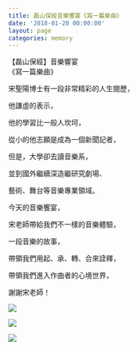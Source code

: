 ```yaml
---
title: 磊山保經音樂響宴《寫一篇樂曲》
date: '2018-01-20 00:00:00'
layout: page
categories: memory
---
```


<div class="title-1">【磊山保經】音樂響宴<br>《寫一篇樂曲》</div>
<p></p>
宋聖陽博士有一段非常精彩的人生閱歷，

他謙虛的表示，

他的學習比一般人坎坷，

從小的他志願是成為一個新聞記者，

但是，大學卻去讀音樂系，

並到國外繼續深造繼研究劇場、

藝術、舞台等音樂專業領域。

今天的音樂饗宴，

宋老師帶給我們不一樣的音樂體驗，

一段音樂的故事，

帶領我們用起、承、轉、合來詮釋，

帶領我們進入作曲者的心境世界，

謝謝宋老師！

![](/memory20180120-1.jpg)

![](/memory20180120-2.jpg)

![](/memory20180120-3.jpg)